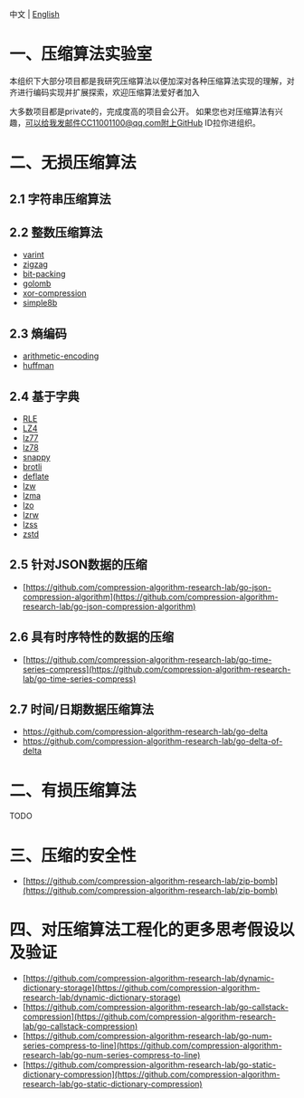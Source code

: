 中文 | [English](https://github.com/compression-algorithm-research-lab/.github/blob/main/profile/README_en.md)

# 一、压缩算法实验室

本组织下大部分项目都是我研究压缩算法以便加深对各种压缩算法实现的理解，对齐进行编码实现并扩展探索，欢迎压缩算法爱好者加入

大多数项目都是private的，完成度高的项目会公开。 如果您也对压缩算法有兴趣，可以给我发邮件CC11001100@qq.com附上GitHub ID拉你进组织。

# 二、无损压缩算法

## 2.1 字符串压缩算法

## 2.2 整数压缩算法

- [varint](https://github.com/compression-algorithm-research-lab/go-varint)
- [zigzag](https://github.com/compression-algorithm-research-lab/go-zigzag)
- [bit-packing](https://github.com/compression-algorithm-research-lab/go-bit-packing)
- [golomb](https://github.com/compression-algorithm-research-lab/go-golomb)
- [xor-compression](https://github.com/compression-algorithm-research-lab/go-xor-compression)
- [simple8b](https://github.com/compression-algorithm-research-lab/go-simple8b)

## 2.3 熵编码
- [arithmetic-encoding](https://github.com/compression-algorithm-research-lab/go-arithmetic-encoding)
- [huffman](https://github.com/compression-algorithm-research-lab/go-huffman-compression)

## 2.4 基于字典
- [RLE](https://github.com/compression-algorithm-research-lab/go-RLE)
- [LZ4](https://github.com/compression-algorithm-research-lab/go-LZ4)
- [lz77](https://github.com/compression-algorithm-research-lab/go-LZ77)
- [lz78](https://github.com/compression-algorithm-research-lab/go-LZ78)
- [snappy](https://github.com/compression-algorithm-research-lab/go-snappy)
- [brotli](https://github.com/compression-algorithm-research-lab/go-brotli)
- [deflate](https://github.com/compression-algorithm-research-lab/go-deflate)
- [lzw](https://github.com/compression-algorithm-research-lab/go-LZW)
- [lzma](https://github.com/compression-algorithm-research-lab/go-LZMA)
- [lzo](https://github.com/compression-algorithm-research-lab/go-LZO)
- [lzrw](https://github.com/compression-algorithm-research-lab/go-LZRW)
- [lzss](https://github.com/compression-algorithm-research-lab/go-LZSS)
- [zstd](https://github.com/compression-algorithm-research-lab/go-zstd)

## 2.5 针对JSON数据的压缩
- [https://github.com/compression-algorithm-research-lab/go-json-compression-algorithm](https://github.com/compression-algorithm-research-lab/go-json-compression-algorithm)

## 2.6 具有时序特性的数据的压缩
- [https://github.com/compression-algorithm-research-lab/go-time-series-compress](https://github.com/compression-algorithm-research-lab/go-time-series-compress)

## 2.7 时间/日期数据压缩算法

- https://github.com/compression-algorithm-research-lab/go-delta
- https://github.com/compression-algorithm-research-lab/go-delta-of-delta

# 二、有损压缩算法

TODO


# 三、压缩的安全性
- [https://github.com/compression-algorithm-research-lab/zip-bomb](https://github.com/compression-algorithm-research-lab/zip-bomb)

# 四、对压缩算法工程化的更多思考假设以及验证
- [https://github.com/compression-algorithm-research-lab/dynamic-dictionary-storage](https://github.com/compression-algorithm-research-lab/dynamic-dictionary-storage)
- [https://github.com/compression-algorithm-research-lab/go-callstack-compression](https://github.com/compression-algorithm-research-lab/go-callstack-compression)
- [https://github.com/compression-algorithm-research-lab/go-num-series-compress-to-line](https://github.com/compression-algorithm-research-lab/go-num-series-compress-to-line)
- [https://github.com/compression-algorithm-research-lab/go-static-dictionary-compression](https://github.com/compression-algorithm-research-lab/go-static-dictionary-compression)
